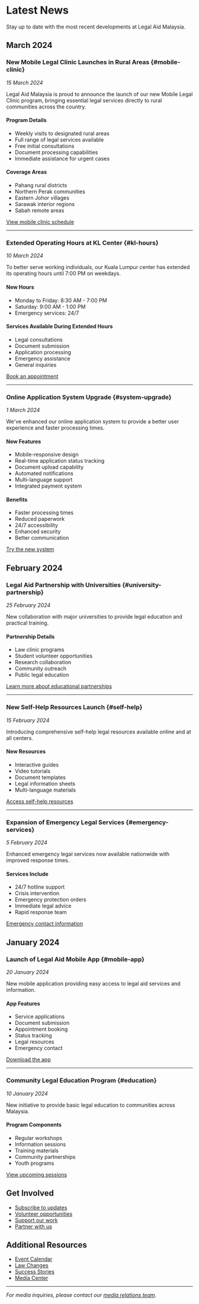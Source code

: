 # Latest News

Stay up to date with the most recent developments at Legal Aid Malaysia.

## March 2024

### New Mobile Legal Clinic Launches in Rural Areas {#mobile-clinic}
*15 March 2024*

Legal Aid Malaysia is proud to announce the launch of our new Mobile Legal Clinic program, bringing essential legal services directly to rural communities across the country.

#### Program Details
- Weekly visits to designated rural areas
- Full range of legal services available
- Free initial consultations
- Document processing capabilities
- Immediate assistance for urgent cases

#### Coverage Areas
- Pahang rural districts
- Northern Perak communities
- Eastern Johor villages
- Sarawak interior regions
- Sabah remote areas

[View mobile clinic schedule](/services/mobile-clinic)

---

### Extended Operating Hours at KL Center {#kl-hours}
*10 March 2024*

To better serve working individuals, our Kuala Lumpur center has extended its operating hours until 7:00 PM on weekdays.

#### New Hours
- Monday to Friday: 8:30 AM - 7:00 PM
- Saturday: 9:00 AM - 1:00 PM
- Emergency services: 24/7

#### Services Available During Extended Hours
- Legal consultations
- Document submission
- Application processing
- Emergency assistance
- General inquiries

[Book an appointment](/services/consultation)

---

### Online Application System Upgrade {#system-upgrade}
*1 March 2024*

We've enhanced our online application system to provide a better user experience and faster processing times.

#### New Features
- Mobile-responsive design
- Real-time application status tracking
- Document upload capability
- Automated notifications
- Multi-language support
- Integrated payment system

#### Benefits
- Faster processing times
- Reduced paperwork
- 24/7 accessibility
- Enhanced security
- Better communication

[Try the new system](/services/apply)

## February 2024

### Legal Aid Partnership with Universities {#university-partnership}
*25 February 2024*

New collaboration with major universities to provide legal education and practical training.

#### Partnership Details
- Law clinic programs
- Student volunteer opportunities
- Research collaboration
- Community outreach
- Public legal education

[Learn more about educational partnerships](/get-involved/partnerships#education)

---

### New Self-Help Resources Launch {#self-help}
*15 February 2024*

Introducing comprehensive self-help legal resources available online and at all centers.

#### New Resources
- Interactive guides
- Video tutorials
- Document templates
- Legal information sheets
- Multi-language materials

[Access self-help resources](/knowledge-center/self-help)

---

### Expansion of Emergency Legal Services {#emergency-services}
*5 February 2024*

Enhanced emergency legal services now available nationwide with improved response times.

#### Services Include
- 24/7 hotline support
- Crisis intervention
- Emergency protection orders
- Immediate legal advice
- Rapid response team

[Emergency contact information](/contact/emergency)

## January 2024

### Launch of Legal Aid Mobile App {#mobile-app}
*20 January 2024*

New mobile application providing easy access to legal aid services and information.

#### App Features
- Service applications
- Document submission
- Appointment booking
- Status tracking
- Legal resources
- Emergency contact

[Download the app](/services/mobile-app)

---

### Community Legal Education Program {#education}
*10 January 2024*

New initiative to provide basic legal education to communities across Malaysia.

#### Program Components
- Regular workshops
- Information sessions
- Training materials
- Community partnerships
- Youth programs

[View upcoming sessions](/resources/education#workshops)

## Get Involved

- [Subscribe to updates](/news/subscribe)
- [Volunteer opportunities](/get-involved/volunteer)
- [Support our work](/get-involved/donate)
- [Partner with us](/get-involved/partnerships)

## Additional Resources

- [Event Calendar](/news/events)
- [Law Changes](/news/law-changes)
- [Success Stories](/news/success-stories)
- [Media Center](/contact/media)

---

*For media inquiries, please contact our [media relations team](/contact/media).*

 